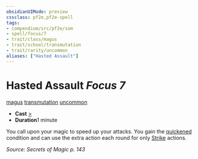 ```yaml
---
obsidianUIMode: preview
cssclass: pf2e,pf2e-spell
tags:
- compendium/src/pf2e/som
- spell/focus/7
- trait/class/magus
- trait/school/transmutation
- trait/rarity/uncommon
aliases: ["Hasted Assault"]
---
```

# Hasted Assault *Focus 7*   
[magus](rules/traits/magus-som.md)  [transmutation](transmutation.md)  [uncommon](uncommon.md)  

- **Cast** [>](chapter-9-playing-the-game.md#Actions "Single Action") 
- **Duration**1 minute

You call upon your magic to speed up your attacks. You gain the [quickened](conditions.md#Quickened) condition and can use the extra action each round for only [Strike](strike.md) actions.

*Source: Secrets of Magic p. 143*